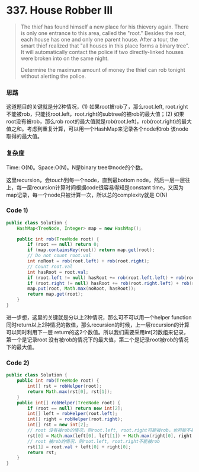 # 337. House Robber III

> The thief has found himself a new place for his thievery again. There is only one entrance to this area, called the "root." Besides the root, each house has one and only one parent house. After a tour, the smart thief realized that "all houses in this place forms a binary tree". It will automatically contact the police if two directly-linked houses were broken into on the same night.
>
> Determine the maximum amount of money the thief can rob tonight without alerting the police.

### 思路

这道题目的关键就是分2种情况，\(1\) 如果root被rob了，那么root.left, root.right 不能被rob，只能找root.left，root.right的subtree的被rob的最大值；\(2\) 如果root没有被rob，那么rob root的最大值就是rob\(root.left\)，rob\(root.right\)的最大值之和。考虑到重复计算，可以用一个HashMap来记录各个node和rob 该node取得的最大值。

### 复杂度

Time: O\(N\)。Space:O\(N\)。N是binary tree中node的个数。

这里recursion，会touch到每一个node，直到最bottom node，然后一层一层往上，每一层recursion计算时间根据code很容易得知是constant time，又因为map记录，每一个node只被计算一次，所以总的complexity就是 O\(N\)

### Code 1\)

```java
public class Solution {
    HashMap<TreeNode, Integer> map = new HashMap();

    public int rob(TreeNode root) {
        if (root == null) return 0;
        if (map.containsKey(root)) return map.get(root);
        // Do not count root.val
        int noRoot = rob(root.left) + rob(root.right);
        // Count root.val
        int hasRoot = root.val;
        if (root.left != null) hasRoot += rob(root.left.left) + rob(root.left.right);
        if (root.right != null) hasRoot += rob(root.right.left) + rob(root.right.right);
        map.put(root, Math.max(noRoot, hasRoot));
        return map.get(root);
    }
}
```

进一步想，这里的关键就是分以上2种情况，那么可不可以用一个helper function 同时return以上2种情况的数值，那么recursion的时候，上一层recursion的计算可以同时利用下一层 return的这2个数值。所以我们需要采用int\[2\]数组来记录，第一个是记录root 没有被rob的情况下的最大值，第二个是记录root被rob的情况下的最大值。

### Code 2\)

```java
public class Solution {
    public int rob(TreeNode root) {
        int[] rst = robHelper(root);
        return Math.max(rst[0], rst[1]);
    }
    public int[] robHelper(TreeNode root) {
        if (root == null) return new int[2];
        int[] left = robHelper(root.left);
        int[] right = robHelper(root.right);
        int[] rst = new int[2];
        // root 没有被rob的情况，则root.left, root.right可能被rob，也可能不被rob
        rst[0] = Math.max(left[0], left[1]) + Math.max(right[0], right[1]);
        // root 被rob的情况，则root.left, root.right不能被rob
        rst[1] = root.val + left[0] + right[0];
        return rst;
    }
}
```



